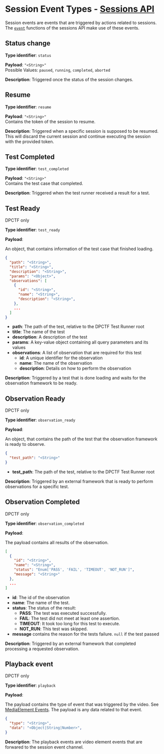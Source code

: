 # Session Event Types - [Sessions API](../README.md#sessions-api)

Session events are events that are triggered by actions related to sessions. 
The [`event`](./events.md) functions of the sessions API make use of these events.

## Status change

**Type identifier**: `status`  

**Payload**: `"<String>"`  
Possible Values: `paused`, `running`, `completed`, `aborted`  

**Description**: Triggered once the status of the session changes.

## Resume 

**Type identifier**: `resume`  

**Payload**: `"<String>"`  
Contains the token of the session to resume.

**Description**: Triggered when a specific session is supposed to be resumed. 
This will discard the current session and continue executing the session with 
the provided token.

## Test Completed 

**Type identifier**: `test_completed`  

**Payload**: `"<String>"`  
Contains the test case that completed.

**Description**: Triggered when the test runner received a result for a test.

## Test Ready

DPCTF only

**Type identifier**: `test_ready`  

**Payload**:

An object, that contains information of the test case that finished loading.

```json
{
  "path": "<String>",
  "title": "<String>",
  "description": "<String>",
  "params": "<Object>",
  "observations": [
    {
      "id": "<String>",
      "name": "<String>",
      "description": "<String>",
    },
    ...
  ]
}
```

- **path**: The path of the test, relative to the DPCTF Test Runner root
- **title**: The name of the test
- **description**: A description of the test
- **params**: A key-value object containing all query parameters and its values
- **observations**: A list of observation that are required for this test
  - **id**: A unique identifier for the observation
  - **name**: The name of the observation
  - **description**: Details on how to perform the observation

**Description**: Triggered by a test that is done loading and waits for the 
observation framework to be ready.

## Observation Ready

DPCTF only

**Type identifier**: `observation_ready`  

**Payload**:

An object, that contains the path of the test that the observation framework 
is ready to observe.

```json
{
  "test_path": "<String>"
}
```

- **test_path**: The path of the test, relative to the DPCTF Test Runner root

**Description**: Triggered by an external framework that is ready to perform 
observations for a specific test.

## Observation Completed

DPCTF only

**Type identifier**: `observation_completed`  

**Payload**:

The payload contains all results of the observation.

```json
[
  {
    "id": "<String>",
    "name": "<String>",
    "status": "Enum['PASS', 'FAIL', 'TIMEOUT', 'NOT_RUN']",
    "message": "<String>"
  },
  ...
]
```
- **id**: The id of the observation
- **name**: The name of the test.
- **status**: The status of the result:
  - **PASS**: The test was executed successfully.
  - **FAIL**: The test did not meet at least one assertion.
  - **TIMEOUT**: It took too long for this test to execute.
  - **NOT_RUN**: This test was skipped.
- **message** contains the reason for the tests failure. `null` if the test passed

**Description**: Triggered by an external framework that completed processing 
a requested observation.

## Playback event

DPCTF only

**Type identifier**: `playback`

**Payload**:

The payload contains the type of event that was triggered by the video. See 
[MediaElement Events](https://developer.mozilla.org/en-US/docs/Web/API/HTMLMediaElement#Events).
The payload is any data related to that event.

```json
{
  "type": "<String>",
  "data": "<Object|String|Number>",
}
```

**Description**: The playback events are video element events that are 
forwared to the session event channel.
